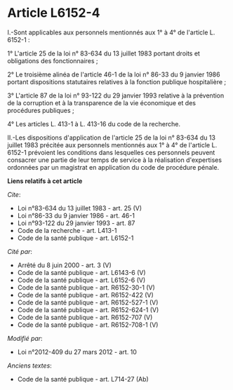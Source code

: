 # Article L6152-4

I.-Sont applicables aux personnels mentionnés aux 1° à 4° de l'article L. 6152-1 : 

1° 
L'article 25
de la loi n° 83-634 du 13 juillet 1983 portant droits et obligations des fonctionnaires ; 

2° Le troisième alinéa de l'article 46-1 de la loi n° 86-33 du 9 janvier 1986 portant dispositions statutaires relatives à la
fonction publique hospitalière ; 

3° L'article 87 de la loi n° 93-122 du 29 janvier 1993 relative à la prévention de la corruption et à la transparence de la
vie économique et des procédures publiques ; 

4° Les articles L. 413-1 à L. 413-16 du code de la recherche. 

II.-Les dispositions d'application de l'article 25 de la loi n° 83-634 du 13 juillet 1983 précitée aux personnels mentionnés
aux 1° à 4° de l'article L. 6152-1 prévoient les conditions dans lesquelles ces personnels peuvent consacrer une partie de
leur temps de service à la réalisation d'expertises ordonnées par un magistrat en application du code de procédure pénale.

**Liens relatifs à cet article**

_Cite_:

  - Loi n°83-634 du 13 juillet 1983 - art. 25 (V)
  - Loi n°86-33 du 9 janvier 1986 - art. 46-1
  - Loi n°93-122 du 29 janvier 1993 - art. 87
  - Code de la recherche - art. L413-1
  - Code de la santé publique - art. L6152-1

_Cité par_:

  - Arrêté du 8 juin 2000 - art. 3 (V)
  - Code de la santé publique - art. L6143-6 (V)
  - Code de la santé publique - art. L6152-6 (V)
  - Code de la santé publique - art. R6152-30-1 (V)
  - Code de la santé publique - art. R6152-422 (V)
  - Code de la santé publique - art. R6152-527-1 (V)
  - Code de la santé publique - art. R6152-624-1 (V)
  - Code de la santé publique - art. R6152-707 (V)
  - Code de la santé publique - art. R6152-708-1 (V)

_Modifié par_:

  - Loi n°2012-409 du 27 mars 2012 - art. 10

_Anciens textes_:

  - Code de la santé publique - art. L714-27 (Ab)
